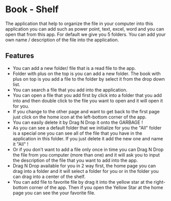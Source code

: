 # Book - Shelf



The application that help to organize the file in your computer
into this application you can add such as power point, text, excel,
word and you can open that from this app. For default we give you
5 folders. You can add your own name / description of the file into 
the application.

## Features

- You can add a new folder/ file that is a read file to the app.
- Folder with plus on the top is you can add a new folder. The book with plus
on top is you add a file to the folder by select it from the drop down list.
- You can search a file that you add into the application.
- You can open a file that you add first by click into a folder that you add
into and then double click to the file you want to open and it will open it for you.
- If you change to the other page and want to get back to the first page just click on
the home icon at the left-bottom corner of the app.
- You can easily delete it by Drag N Drop it onto the GARBAGE !
- As you can see a default folder that we initialize for you the "All" folder is a special
one you can see all of the file that you have in the application in this folder. If you
just delete it add the new one and name it "All" !
- Or if you don't want to add a file only once in time you can Drag N Drop the
file from you computer (more than one) and it will ask you to input the description 
of the file that you want to add into the app.
- Drag N Drop available for you in 2 way first, the home page you can drag into a folder 
and it will select a folder for you or in the folder you can drag into a center of the shelf.
- You can add file to favorite file by drag it into the yellow star at the right-bottom corner
of the app. Then if you open the Yellow Star at the home page you can see the your
favorite file.
